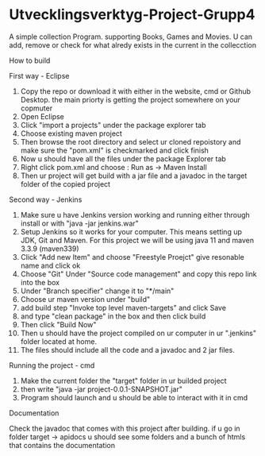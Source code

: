 # Utvecklingsverktyg-Project-Grupp4
 
A simple collection Program.
supporting Books, Games and Movies.
U can add, remove or check for what alredy exists in the current in the collecction
 
How to build

First way - Eclipse

1. Copy the repo or download it with either in the website, cmd or Github Desktop. the main priorty is getting the project somewhere on your copmuter
2. Open Eclipse
3. Click "import a projects" under the package explorer tab
4. Choose existing maven project
5. Then browse the root directory and select ur cloned repoistory and make sure the "pom.xml" is checkmarked and click finish
6. Now u should have all the files under the package Explorer tab
7. Right click pom.xml and choose : Run as -> Maven Install
8. Then ur project will get build with a jar file and a javadoc in the target folder of the copied project

Second way - Jenkins

1. Make sure u have Jenkins version working and running either through install or with "java -jar jenkins.war"
2. Setup Jenkins so it works for your computer.
This means setting up JDK, Git and Maven. For this project we will be using java 11 and maven 3.3.9 (maven339)
3. Click "Add new Item" and choose "Freestyle Proejct" give resonable name and click ok
4. Choose "Git" Under "Source code management" and copy this repo link into the box
5. Under "Branch specifier" change it to "*/main"
6. Choose ur maven version under "build"
7. add build step "Invoke top level maven-targets" and click Save
8. and type "clean package" in the box and then click build
9. Then click "Build Now"
10. Then u should have the project compiled on ur computer in ur ".jenkins" folder located at home.
11. The files should include all the code and a javadoc and 2 jar files.

Running the project - cmd

1. Make the current folder the "target" folder in ur builded project
2. then write "java -jar project-0.0.1-SNAPSHOT.jar"
3. Program should launch and u should be able to interact with it in cmd

Documentation 

Check the javadoc that comes with this project after building.
if u go in folder target -> apidocs u should see some folders and a bunch of htmls
that contains the documentation
